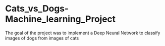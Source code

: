 # Cats_vs_Dogs-Machine_learning_Project
The goal of the project was to implement a Deep Neural Network to classify images of dogs from images of cats
